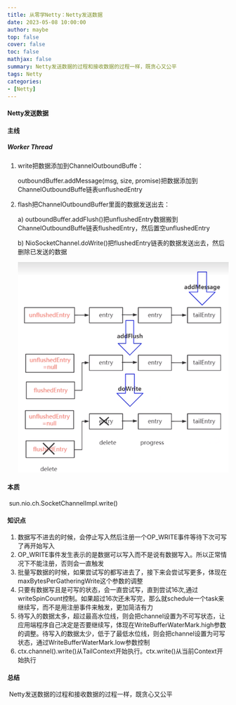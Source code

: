 ```yaml
---
title: 从零学Netty：Netty发送数据
date: 2023-05-08 10:00:00
author: maybe
top: false
cover: false
toc: false
mathjax: false
summary: Netty发送数据的过程和接收数据的过程一样，既贪心又公平
tags: Netty
categories:
- [Netty]
---
```


#### Netty发送数据

#### 主线

##### Worker Thread

1. write把数据添加到ChannelOutboundBuffe：

   outboundBuffer.addMessage(msg, size, promise)把数据添加到ChannelOutboundBuffe链表unflushedEntry

2. flash把ChannelOutboundBuffer里面的数据发送出去：

   a) outboundBuffer.addFlush()把unflushedEntry数据搬到ChannelOutboundBuffe链表flushedEntry，然后置空unflushedEntry

   b)  NioSocketChannel.doWrite()把flushedEntry链表的数据发送出去，然后删除已发送的数据

   ![](/medias/assets/netty/write-flush.png)

#### 本质

​	sun.nio.ch.SocketChannelImpl.write()

#### 知识点

1. 数据写不进去的时候，会停止写入然后注册一个OP_WRITE事件等待下次可写了再开始写入
2. OP_WRITE事件发生表示的是数据可以写入而不是说有数据写入。所以正常情况下不能注册，否则会一直触发
3. 批量写数据的时候，如果尝试写的都写进去了，接下来会尝试写更多，体现在maxBytesPerGatheringWrite这个参数的调整
4. 只要有数据写且是可写的状态，会一直尝试写，直到尝试16次,通过writeSpinCount控制。如果超过16次还未写完，那么就schedule一个task来继续写，而不是用注册事件来触发，更加简洁有力
5. 待写入的数据太多，超过最高水位线，则会把channel设置为不可写状态，让应用端程序自己决定是否要继续写，体现在WriteBufferWaterMark.high参数的调整。待写入的数据太少，低于了最低水位线，则会把channel设置为可写状态，通过WriteBufferWaterMark.low参数控制
6. ctx.channel().write()从TailContext开始执行。ctx.write()从当前Context开始执行

#### 总结

​	Netty发送数据的过程和接收数据的过程一样，既贪心又公平

